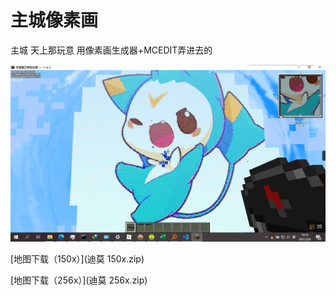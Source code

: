 # 主城像素画

主城 天上那玩意 用像素画生成器+MCEDIT弄进去的

![image-20210206101923648](2.assets/image-20210206101923648.png)

[地图下载（150x）](迪莫 150x.zip)

[地图下载（256x）](迪莫 256x.zip)